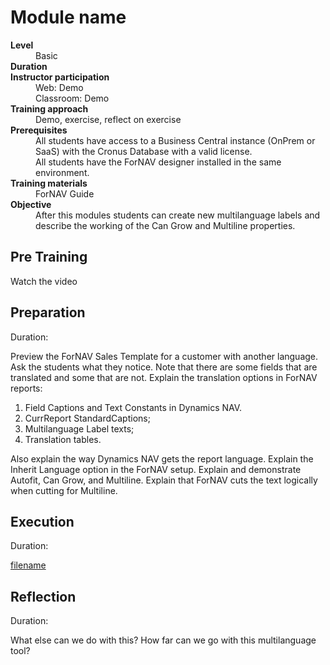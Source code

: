 # Module name
<dl>
  <dt><b>Level</b></dt>
  <dd>Basic</dd>
  <dt><b>Duration</b></dt>
  <dd></dd>
  <dt><b>Instructor participation</b></dt>
  <dd>Web: Demo<br>Classroom: Demo</dd>
  <dt><b>Training approach</b></dt>
  <dd>Demo, exercise, reflect on exercise</dd>
  <dt><b>Prerequisites</b></dt>
  <dd>All students have access to a Business Central instance (OnPrem or SaaS) with the Cronus Database with a valid license. <br> All students have the ForNAV designer installed in the same environment.</dd>
  <dt><b>Training materials</b></dt>
  <dd>ForNAV Guide</dd>
  <dt><b>Objective</b></dt>
  <dd>After this modules students can create new multilanguage labels and describe the working of the Can Grow and Multiline properties.</dd>
</dl>

## Pre Training
Watch the video []()

## Preparation
Duration:

Preview the ForNAV Sales Template for a customer with another language. Ask the students what they notice. Note that there are some fields that are translated and some that are not. Explain the translation options in ForNAV reports:
1.	Field Captions and Text Constants in Dynamics NAV. 
1.	CurrReport StandardCaptions;
1.	Multilanguage Label texts;
1.	Translation tables.

Also explain the way Dynamics NAV gets the report language. Explain the Inherit Language option in the ForNAV setup.
Explain and demonstrate Autofit, Can Grow, and Multiline. Explain that ForNAV cuts the text logically when cutting for Multiline.


## Execution
Duration:

[filename](../../Exercises/Multilanguage.Exercise.md ':include')

## Reflection
Duration:

What else can we do with this? How far can we go with this multilanguage tool?
